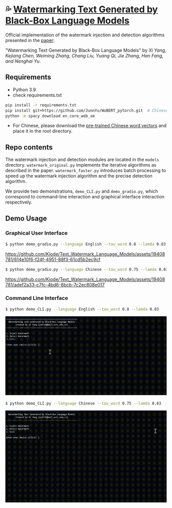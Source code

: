# :sweat_drops: [Watermarking Text Generated by Black-Box Language Models](https://arxiv.org/abs/2305.08883)

Official implementation of the watermark injection and detection algorithms presented in the [paper](https://arxiv.org/abs/2305.08883):

"Watermarking Text Generated by Black-Box Language Models" by _Xi Yang, Kejiang Chen, Weiming Zhang, Chang Liu, Yuang Qi, Jie Zhang, Han Fang, and Nenghai Yu_.  

## Requirements
- Python 3.9
- check requirements.txt
```sh
pip install -r requirements.txt
pip install git+https://github.com/JunnYu/WoBERT_pytorch.git  # Chinese word-level BERT model
python -m spacy download en_core_web_sm
```
- For Chinese, please download the [pre-trained Chinese word vectors](https://drive.google.com/file/d/1Zh9ZCEu8_eSQ-qkYVQufQDNKPC4mtEKR/view) and place it in the root directory.

## Repo contents

The watermark injection and detection modules are located in the `models` directory. `watermark_original.py` implements the iterative algorithms as described in the paper. `watermark_faster.py` introduces batch processing to speed up the watermark injection algorithm and the precise detection algorithm.

We provide two demonstrations, `demo_CLI.py` and `demo_gradio.py`, which correspond to command-line interaction and graphical interface interaction respectively.

## Demo Usage
### Graphical User Interface
```sh
$ python demo_gradio.py --language English --tau_word 0.8 --lamda 0.83
```
https://github.com/Kiode/Text_Watermark_Language_Models/assets/19408781/614e10f6-f24f-4951-88f3-61cd5b2ec9cf

```sh
$ python demo_gradio.py --language Chinese --tau_word 0.75 --lamda 0.83
```
https://github.com/Kiode/Text_Watermark_Language_Models/assets/19408781/adef2a33-c7fc-4bd6-8bcb-7c2ec808e017

### Command Line Interface
```sh
$ python demo_CLI.py --language English --tau_word 0.8 --lamda 0.83
```
<p align="center">
  <img src="images/eng_cli.gif" />
</p>

```sh
$ python demo_CLI.py --language Chinese --tau_word 0.75 --lamda 0.83
```

<p align="center">
  <img src="images/cn_cli.gif" />
</p>


